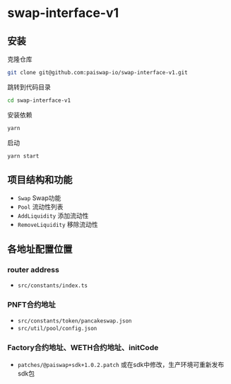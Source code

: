 # swap-interface-v1

## 安装
克隆仓库
```bash
git clone git@github.com:paiswap-io/swap-interface-v1.git
```

跳转到代码目录
```bash
cd swap-interface-v1
```

安装依赖
```bash
yarn
```

启动
```bash
yarn start
```
## 项目结构和功能
- `Swap` Swap功能
- `Pool` 流动性列表
- `AddLiquidity` 添加流动性
- `RemoveLiquidity` 移除流动性

## 各地址配置位置
### router address
- `src/constants/index.ts`

### PNFT合约地址
- `src/constants/token/pancakeswap.json`
- `src/util/pool/config.json`

### Factory合约地址、WETH合约地址、initCode
- `patches/@paiswap+sdk+1.0.2.patch` 或在sdk中修改，生产环境可重新发布sdk包